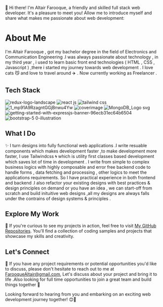 👋 Hi there! I'm Altair Farooque, a friendly and skilled full stack web developer. It's a pleasure to meet you! Allow me to introduce myself and share what makes me passionate about web development:

# About Me

I'm Altair Farooque , got my bachelor degree in the field of Electronics and Communication Engineering .I was always passionate about technology , in my third year , i used to learn basic front end technologies ( HTML , CSS , Javascript ) ,there i started my journey towards web development . I love cats 😼 and love to travel around ✈️ . Now currently working as Freelancer .


## Tech Stack

![redux-logo-landscape](https://github.com/AltairFarooque23/AltairFarooque23/assets/89061806/c3693846-7f07-40c0-a298-152747fe250d)
![react js](https://github.com/AltairFarooque23/AltairFarooque23/assets/89061806/9a761adf-214d-4e8f-af30-fd97f7d5cf52)
![tailwind css](https://github.com/AltairFarooque23/AltairFarooque23/assets/89061806/4775c8bd-5b77-4d01-abe3-0a85c7cefbe0)
![1_mp91A9RzagntGGjBnwu4Yw](https://github.com/AltairFarooque23/AltairFarooque23/assets/89061806/51c2f0ac-1b4d-44b7-9138-0f9a4356eb7c)
![coverimage](https://github.com/AltairFarooque23/AltairFarooque23/assets/89061806/473808e3-63b7-455a-a41a-3f7bae47425a)
![MongoDB_Logo svg](https://github.com/AltairFarooque23/AltairFarooque23/assets/89061806/fe2ac78e-5b43-4ff7-a516-81e0ebc73514)
![getting-started-with-expressjs-banner-96ecb31ec64b6504](https://github.com/AltairFarooque23/AltairFarooque23/assets/89061806/0d697efc-8f7e-4342-a5fe-374f961f9d81)
![bootstrap-5 0-illustration](https://github.com/AltairFarooque23/AltairFarooque23/assets/89061806/52cba07b-b214-4e7e-a2a7-2c42e6ee9ab8)





## What I Do

✨ I turn designs into fully functional web applications .I write resuable components which makes development faster ,to make development more faster, I use Tailwindcss 🌀 which is utility first classes based development which saves lot of time in development . I write from simple to complex business logics with highly composable and error free backend code to handle forms , data fetching and processing , other logics to meet the applications requirements. So I have practical experience in both frontend and backend .I also refactor your existing designs with best practices & design principles on demand or you have an idea , we can start-off from scratch and build inituitive web designs ,all my designs are always falls under the contrains of design systems & principles .



## Explore My Work

🔗 If you're curious to see my projects in action, feel free to visit [My GitHub Repositories](https://github.com/Altair-Farooque21?tab=repositories). You'll find a collection of coding samples and projects that showcase my skills and creativity.

## Let's Connect
📧 If you have any project requirements or potential opportunities you'd like to discuss, please don't hesitate to reach out to me at FarooqueAltair@gmail.com, Let's discuss about your project and bring it to life .Also looking for full time opportunities to join a great team and build things together 🤗

Looking forward to hearing from you and embarking on an exciting web development journey together! 😊🚀
